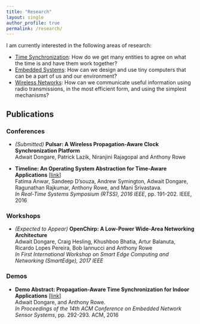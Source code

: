 ```yaml
---
title: "Research"
layout: single
author_profile: true
permalink: /research/
---
```


I am currently interested in the following areas of research:

- [Time Synchronization](https://en.wikipedia.org/wiki/Synchronization): How do we get many entities to agree on what the time is and have them work together?
- [Embedded Systems](https://en.wikipedia.org/wiki/Embedded_system): How can we design and use tiny computers that can be a part of us and our environment?
- [Wireless Networks](https://en.wikipedia.org/wiki/Wireless): How can we communicate useful information using radio transmissions, in the most efficient form, and using the simplest mechanisms?

## Publications

### Conferences

- *(Submitted)* **Pulsar: A Wireless Propagation-Aware Clock Synchronization Platform**  
    Adwait Dongare, Patrick Lazik, Niranjini Rajagopal and Anthony Rowe

- **Timeline: An Operating System Abstraction for Time-Aware Applications** [[link](http://ieeexplore.ieee.org/document/7809855/)]  
    Fatima Anwar, Sandeep D’souza, Andrew Symington, Adwait Dongare, Ragunathan Rajkumar, Anthony Rowe, and Mani Srivastava.  
    *In Real-Time Systems Symposium (RTSS), 2016 IEEE*, pp. 191-202. IEEE, 2016

### Workshops

- *(Expected to Appear)* **OpenChirp: A Low-Power Wide-Area Networking Architecture**  
    Adwait Dongare, Craig Hesling, Khushboo Bhatia, Artur Balanuta, Ricardo Lopes Pereira, Bob Iannucci and Anthony Rowe  
    *In First International Workshop on Smart Edge Computing and Networking (SmartEdge), 2017 IEEE*

### Demos

- **Demo Abstract: Propagation-Aware Time Synchronization for Indoor Applications** [[link](http://dl.acm.org/citation.cfm?id=2996528)]  
    Adwait Dongare, and Anthony Rowe.  
    *In Proceedings of the 14th ACM Conference on Embedded Network Sensor Systems*, pp. 292-293. ACM, 2016